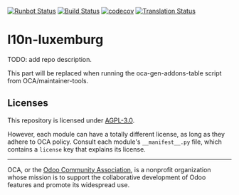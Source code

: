 [![Runbot Status](https://runbot.odoo-community.org/runbot/badge/flat/123/15.0.svg)](https://runbot.odoo-community.org/runbot/repo/github-com-oca-l10n-luxemburg-123)
[![Build Status](https://travis-ci.com/OCA/l10n-luxemburg.svg?branch=15.0)](https://travis-ci.com/OCA/l10n-luxemburg)
[![codecov](https://codecov.io/gh/OCA/l10n-luxemburg/branch/15.0/graph/badge.svg)](https://codecov.io/gh/OCA/l10n-luxemburg)
[![Translation Status](https://translation.odoo-community.org/widgets/l10n-luxemburg-15-0/-/svg-badge.svg)](https://translation.odoo-community.org/engage/l10n-luxemburg-15-0/?utm_source=widget)

<!-- /!\ do not modify above this line -->

# l10n-luxemburg

TODO: add repo description.

<!-- /!\ do not modify below this line -->

<!-- prettier-ignore-start -->

[//]: # (addons)

This part will be replaced when running the oca-gen-addons-table script from OCA/maintainer-tools.

[//]: # (end addons)

<!-- prettier-ignore-end -->

## Licenses

This repository is licensed under [AGPL-3.0](LICENSE).

However, each module can have a totally different license, as long as they adhere to OCA
policy. Consult each module's `__manifest__.py` file, which contains a `license` key
that explains its license.

----

OCA, or the [Odoo Community Association](http://odoo-community.org/), is a nonprofit
organization whose mission is to support the collaborative development of Odoo features
and promote its widespread use.
